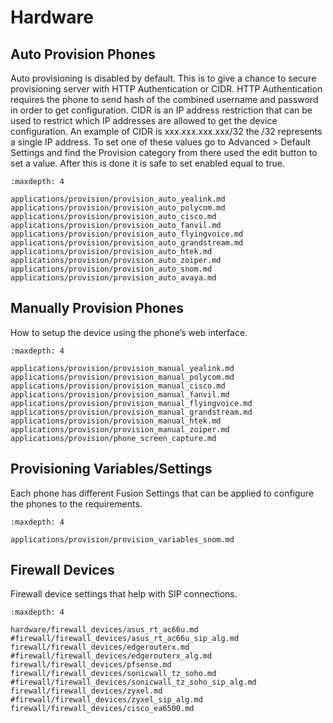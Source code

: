# Hardware

## Auto Provision Phones

Auto provisioning is disabled by default. This is to give a chance to secure provisioning server with HTTP Authentication or CIDR. HTTP Authentication requires the phone to send hash of the combined username and password in order to get configuration. CIDR is an IP address restriction that can be used to restrict which IP addresses are allowed to get the device configuration. An example of CIDR is xxx.xxx.xxx.xxx/32 the /32 represents a single IP address. To set one of these values go to Advanced > Default Settings and find the Provision category from there used the edit button to set a value. After this is done it is safe to set enabled equal to true.

```{toctree}
:maxdepth: 4
  
applications/provision/provision_auto_yealink.md
applications/provision/provision_auto_polycom.md
applications/provision/provision_auto_cisco.md
applications/provision/provision_auto_fanvil.md
applications/provision/provision_auto_flyingvoice.md
applications/provision/provision_auto_grandstream.md
applications/provision/provision_auto_htek.md
applications/provision/provision_auto_zoiper.md
applications/provision/provision_auto_snom.md
applications/provision/provision_auto_avaya.md
```

## Manually Provision Phones

How to setup the device using the phone’s web interface.

```{toctree}
:maxdepth: 4
  
applications/provision/provision_manual_yealink.md
applications/provision/provision_manual_polycom.md
applications/provision/provision_manual_cisco.md
applications/provision/provision_manual_fanvil.md
applications/provision/provision_manual_flyingvoice.md
applications/provision/provision_manual_grandstream.md
applications/provision/provision_manual_htek.md
applications/provision/provision_manual_zoiper.md
applications/provision/phone_screen_capture.md
```

## Provisioning Variables/Settings

Each phone has different Fusion Settings that can be applied to configure the phones to the requirements.

```{toctree}
:maxdepth: 4
  
applications/provision/provision_variables_snom.md
```

## Firewall Devices

Firewall device settings that help with SIP connections.

```{toctree}
:maxdepth: 4
   
hardware/firewall_devices/asus_rt_ac66u.md
#firewall/firewall_devices/asus_rt_ac66u_sip_alg.md
firewall/firewall_devices/edgerouterx.md
#firewall/firewall_devices/edgerouterx_alg.md
firewall/firewall_devices/pfsense.md
firewall/firewall_devices/sonicwall_tz_soho.md
#firewall/firewall_devices/sonicwall_tz_soho_sip_alg.md
firewall/firewall_devices/zyxel.md
#firewall/firewall_devices/zyxel_sip_alg.md
firewall/firewall_devices/cisco_ea6500.md
```
